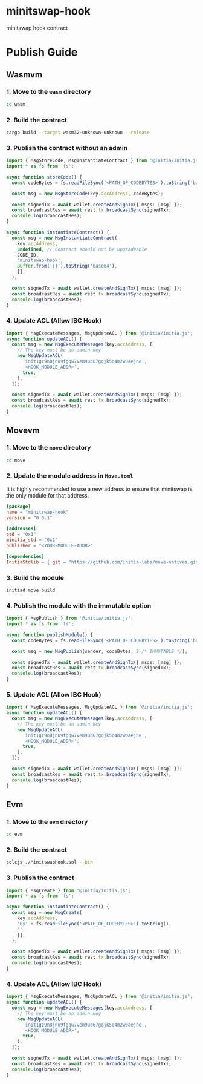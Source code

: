 # minitswap-hook

minitswap hook contract

# Publish Guide

## Wasmvm

### 1. Move to the `wasm` directory

```bash
cd wasm
```

### 2. Build the contract

```bash
cargo build --target wasm32-unknown-unknown --release
```

### 3. Publish the contract without an admin

```typescript
import { MsgStoreCode, MsgInstantiateContract } from '@initia/initia.js';
import * as fs from 'fs';

async function storeCode() {
  const codeBytes = fs.readFileSync('<PATH_OF_CODEBYTES>').toString('base64'); // get .wasm file

  const msg = new MsgStoreCode(key.accAddress, codeBytes);

  const signedTx = await wallet.createAndSignTx({ msgs: [msg] });
  const broadcastRes = await rest.tx.broadcastSync(signedTx);
  console.log(broadcastRes);
}

async function instantiateContract() {
  const msg = new MsgInstantiateContract(
    key.accAddress,
    undefined, // Contract should not be upgradeable
    CODE_ID,
    'minitswap-hook',
    Buffer.from('{}').toString('base64'),
    [],
  );

  const signedTx = await wallet.createAndSignTx({ msgs: [msg] });
  const broadcastRes = await rest.tx.broadcastSync(signedTx);
  console.log(broadcastRes);
}
```

### 4. Update ACL (Allow IBC Hook)

```typescript
import { MsgExecuteMessages, MsgUpdateACL } from '@initia/initia.js';
async function updateACL() {
  const msg = new MsgExecuteMessages(key.accAddress, [
    // The key must be an admin key
    new MsgUpdateACL(
      'init1gz9n8jnu9fgqw7vem9ud67gqjk5q4m2w0aejne',
      '<HOOK_MODULE_ADDR>',
      true,
    ),
  ]);

  const signedTx = await wallet.createAndSignTx({ msgs: [msg] });
  const broadcastRes = await rest.tx.broadcastSync(signedTx);
  console.log(broadcastRes);
}
```

## Movevm

### 1. Move to the `move` directory

```bash
cd move
```

### 2. Update the module address in `Move.toml`

It is highly recommended to use a new address to ensure that minitswap is the only module for that address.

```toml
[package]
name = "minitswap-hook"
version = "0.0.1"

[addresses]
std = "0x1"
minitia_std = "0x1"
publisher = "<YOUR-MODULE-ADDR>"

[dependencies]
InitiaStdlib = { git = "https://github.com/initia-labs/move-natives.git", subdir = "initia_stdlib", rev = "0a6aa67b41087c56b6fe7ae54e75c0ecceb388a8" }
```

### 3. Build the module

```bash
initiad move build
```

### 4. Publish the module with the immutable option

```typescript
import { MsgPublish } from '@initia/initia.js';
import * as fs from 'fs';

async function publishModule() {
  const codeBytes = fs.readFileSync('<PATH_OF_CODEBYTES>').toString('base64'); // get .mv file

  const msg = new MsgPublish(sender, codeBytes, 2 /* IMMUTABLE */);

  const signedTx = await wallet.createAndSignTx({ msgs: [msg] });
  const broadcastRes = await rest.tx.broadcastSync(signedTx);
  console.log(broadcastRes);
}
```

### 5. Update ACL (Allow IBC Hook)

```typescript
import { MsgExecuteMessages, MsgUpdateACL } from '@initia/initia.js';
async function updateACL() {
  const msg = new MsgExecuteMessages(key.accAddress, [
    // The key must be an admin key
    new MsgUpdateACL(
      'init1gz9n8jnu9fgqw7vem9ud67gqjk5q4m2w0aejne',
      '<HOOK_MODULE_ADDR>',
      true,
    ),
  ]);

  const signedTx = await wallet.createAndSignTx({ msgs: [msg] });
  const broadcastRes = await rest.tx.broadcastSync(signedTx);
  console.log(broadcastRes);
}
```

## Evm

### 1. Move to the `evm` directory

```bash
cd evm
```

### 2. Build the contract

```bash
solcjs ./MinitswapHook.sol --bin
```

### 3. Publish the contract

```typescript
import { MsgCreate } from '@initia/initia.js';
import * as fs from 'fs';

async function instantiateContract() {
  const msg = new MsgCreate(
    key.accAddress,
    '0x' + fs.readFileSync('<PATH_OF_CODEBYTES>').toString(),
    '',
    [],
  );

  const signedTx = await wallet.createAndSignTx({ msgs: [msg] });
  const broadcastRes = await rest.tx.broadcastSync(signedTx);
  console.log(broadcastRes);
}
```

### 4. Update ACL (Allow IBC Hook)

```typescript
import { MsgExecuteMessages, MsgUpdateACL } from '@initia/initia.js';
async function updateACL() {
  const msg = new MsgExecuteMessages(key.accAddress, [
    // The key must be an admin key
    new MsgUpdateACL(
      'init1gz9n8jnu9fgqw7vem9ud67gqjk5q4m2w0aejne',
      '<HOOK_MODULE_ADDR>',
      true,
    ),
  ]);

  const signedTx = await wallet.createAndSignTx({ msgs: [msg] });
  const broadcastRes = await rest.tx.broadcastSync(signedTx);
  console.log(broadcastRes);
}
```
